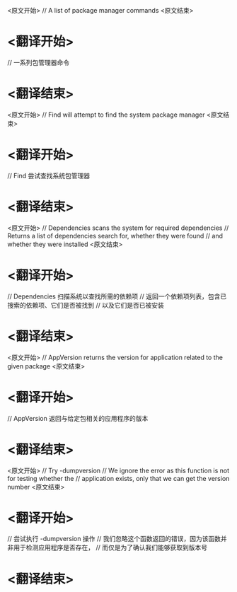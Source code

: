 
<原文开始>
// A list of package manager commands
<原文结束>

# <翻译开始>
// 一系列包管理器命令
# <翻译结束>


<原文开始>
// Find will attempt to find the system package manager
<原文结束>

# <翻译开始>
// Find 尝试查找系统包管理器
# <翻译结束>


<原文开始>
// Dependencies scans the system for required dependencies
// Returns a list of dependencies search for, whether they were found
// and whether they were installed
<原文结束>

# <翻译开始>
// Dependencies 扫描系统以查找所需的依赖项
// 返回一个依赖项列表，包含已搜索的依赖项、它们是否被找到
// 以及它们是否已被安装
# <翻译结束>


<原文开始>
// AppVersion returns the version for application related to the given package
<原文结束>

# <翻译开始>
// AppVersion 返回与给定包相关的应用程序的版本
# <翻译结束>


<原文开始>
		// Try -dumpversion
		// We ignore the error as this function is not for testing whether the
		// application exists, only that we can get the version number
<原文结束>

# <翻译开始>
// 尝试执行 -dumpversion 操作
// 我们忽略这个函数返回的错误，因为该函数并非用于检测应用程序是否存在，
// 而仅是为了确认我们能够获取到版本号
# <翻译结束>

